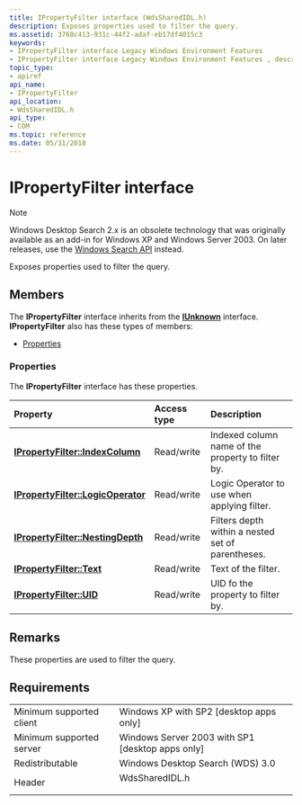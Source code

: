 ```yaml
---
title: IPropertyFilter interface (WdsSharedIDL.h)
description: Exposes properties used to filter the query.
ms.assetid: 3760c413-931c-44f2-adaf-eb17df4015c3
keywords:
- IPropertyFilter interface Legacy Windows Environment Features
- IPropertyFilter interface Legacy Windows Environment Features , described
topic_type:
- apiref
api_name:
- IPropertyFilter
api_location:
- WdsSharedIDL.h
api_type:
- COM
ms.topic: reference
ms.date: 05/31/2018
---
```


# IPropertyFilter interface

> [!NOTE]
> Windows Desktop Search 2.x is an obsolete technology that was originally available as an add-in for Windows XP and Windows Server 2003. On later releases, use the [Windows Search API](../search/-search-reference-entry-page.md) instead. 

Exposes properties used to filter the query.

## Members

The **IPropertyFilter** interface inherits from the [**IUnknown**](/windows/desktop/api/unknwn/nn-unknwn-iunknown) interface. **IPropertyFilter** also has these types of members:

-   [Properties](#properties)

### Properties

The **IPropertyFilter** interface has these properties.



| Property                                                                                      | Access type           | Description                                                   |
|:----------------------------------------------------------------------------------------------|:----------------------|:--------------------------------------------------------------|
| [**IPropertyFilter::IndexColumn**](-search-2x-ipropertyfilter-indexcolumn.md)<br/>     | Read/write<br/> | Indexed column name of the property to filter by. <br/> |
| [**IPropertyFilter::LogicOperator**](-search-2x-ipropertyfilter-logicoperator.md)<br/> | Read/write<br/> | Logic Operator to use when applying filter. <br/>       |
| [**IPropertyFilter::NestingDepth**](-search-2x-ipropertyfilter-nestingdepth.md)<br/>   | Read/write<br/> | Filters depth within a nested set of parentheses. <br/> |
| [**IPropertyFilter::Text**](-search-2x-ipropertyfilter-text.md)<br/>                   | Read/write<br/> | Text of the filter. <br/>                               |
| [**IPropertyFilter::UID**](-search-2x-ipropertyfilter-uid.md)<br/>                     | Read/write<br/> | UID fo the property to filter by. <br/>                 |



 

## Remarks

These properties are used to filter the query.

## Requirements



|                                     |                                                                                           |
|-------------------------------------|-------------------------------------------------------------------------------------------|
| Minimum supported client<br/> | Windows XP with SP2 \[desktop apps only\]<br/>                                      |
| Minimum supported server<br/> | Windows Server 2003 with SP1 \[desktop apps only\]<br/>                             |
| Redistributable<br/>          | Windows Desktop Search (WDS) 3.0<br/>                                               |
| Header<br/>                   | <dl> <dt>WdsSharedIDL.h</dt> </dl> |



 

